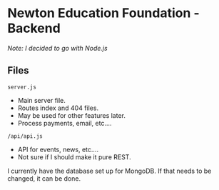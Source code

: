 ﻿# Newton Education Foundation - Backend

*Note: I decided to go with Node.js*

## Files

`server.js`

- Main server file.
- Routes index and 404 files.
- May be used for other features later.
- Process payments, email, etc....

`/api/api.js`

- API for events, news, etc....
- Not sure if I should make it pure REST.

I currently have the database set up for MongoDB. If that needs to be changed, it can be done.

